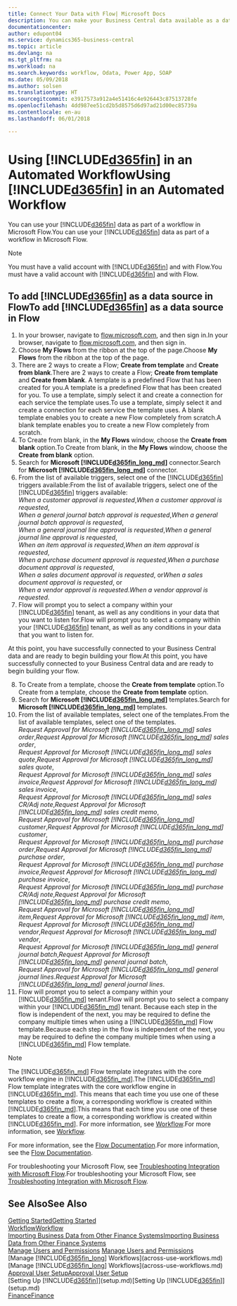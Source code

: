 ```yaml
---
title: Connect Your Data with Flow| Microsoft Docs
description: You can make your Business Central data available as a data source and specify an OData URL of your web services to build an automated workflow.
documentationcenter: 
author: edupont04
ms.service: dynamics365-business-central
ms.topic: article
ms.devlang: na
ms.tgt_pltfrm: na
ms.workload: na
ms.search.keywords: workflow, Odata, Power App, SOAP
ms.date: 05/09/2018
ms.author: solsen
ms.translationtype: HT
ms.sourcegitcommit: e3917573a912a4e51416c4e926443c87513728fe
ms.openlocfilehash: 4dd987ee51cd2b5d8575d6d97ad21d00ec85739a
ms.contentlocale: en-au
ms.lasthandoff: 06/01/2018

---
```

# <a name="using-included365finincludesd365finmdmd-in-an-automated-workflow"></a><span data-ttu-id="434a1-103">Using [!INCLUDE[d365fin](includes/d365fin_md.md)] in an Automated Workflow</span><span class="sxs-lookup"><span data-stu-id="434a1-103">Using [!INCLUDE[d365fin](includes/d365fin_md.md)] in an Automated Workflow</span></span>
<span data-ttu-id="434a1-104">You can use your [!INCLUDE[d365fin](includes/d365fin_md.md)] data as part of a workflow in Microsoft Flow.</span><span class="sxs-lookup"><span data-stu-id="434a1-104">You can use your [!INCLUDE[d365fin](includes/d365fin_md.md)] data as part of a workflow in Microsoft Flow.</span></span>  

> [!NOTE]  
>   <span data-ttu-id="434a1-105">You must have a valid account with [!INCLUDE[d365fin](includes/d365fin_md.md)] and with Flow.</span><span class="sxs-lookup"><span data-stu-id="434a1-105">You must have a valid account with [!INCLUDE[d365fin](includes/d365fin_md.md)] and with Flow.</span></span>  

## <a name="to-add-included365finincludesd365finmdmd-as-a-data-source-in-flow"></a><span data-ttu-id="434a1-106">To add [!INCLUDE[d365fin](includes/d365fin_md.md)] as a data source in Flow</span><span class="sxs-lookup"><span data-stu-id="434a1-106">To add [!INCLUDE[d365fin](includes/d365fin_md.md)] as a data source in Flow</span></span>
1. <span data-ttu-id="434a1-107">In your browser, navigate to [flow.microsoft.com](https://flow.microsoft.com/en-us/), and then sign in.</span><span class="sxs-lookup"><span data-stu-id="434a1-107">In your browser, navigate to [flow.microsoft.com](https://flow.microsoft.com/en-us/), and then sign in.</span></span>
2. <span data-ttu-id="434a1-108">Choose **My Flows** from the ribbon at the top of the page.</span><span class="sxs-lookup"><span data-stu-id="434a1-108">Choose **My Flows** from the ribbon at the top of the page.</span></span>
3. <span data-ttu-id="434a1-109">There are 2 ways to create a Flow; **Create from template** and **Create from blank**.</span><span class="sxs-lookup"><span data-stu-id="434a1-109">There are 2 ways to create a Flow; **Create from template** and **Create from blank**.</span></span> <span data-ttu-id="434a1-110">A template is a predefined Flow that has been created for you.</span><span class="sxs-lookup"><span data-stu-id="434a1-110">A template is a predefined Flow that has been created for you.</span></span>  <span data-ttu-id="434a1-111">To use a template, simply select it and create a connection for each service the template uses.</span><span class="sxs-lookup"><span data-stu-id="434a1-111">To use a template, simply select it and create a connection for each service the template uses.</span></span> <span data-ttu-id="434a1-112">A blank template enables you to create a new Flow completely from scratch.</span><span class="sxs-lookup"><span data-stu-id="434a1-112">A blank template enables you to create a new Flow completely from scratch.</span></span>
4. <span data-ttu-id="434a1-113">To Create from blank, in the **My Flows** window, choose the **Create from blank** option.</span><span class="sxs-lookup"><span data-stu-id="434a1-113">To Create from blank, in the **My Flows** window, choose the **Create from blank** option.</span></span>
5. <span data-ttu-id="434a1-114">Search for **Microsoft [!INCLUDE[d365fin_long_md](includes/d365fin_long_md.md)]** connector.</span><span class="sxs-lookup"><span data-stu-id="434a1-114">Search for **Microsoft [!INCLUDE[d365fin_long_md](includes/d365fin_long_md.md)]** connector.</span></span>
6. <span data-ttu-id="434a1-115">From the list of available triggers, select one of the [!INCLUDE[d365fin](includes/d365fin_md.md)] triggers available:</span><span class="sxs-lookup"><span data-stu-id="434a1-115">From the list of available triggers, select one of the [!INCLUDE[d365fin](includes/d365fin_md.md)] triggers available:</span></span>  
    <span data-ttu-id="434a1-116">*When a customer approval is requested*,</span><span class="sxs-lookup"><span data-stu-id="434a1-116">*When a customer approval is requested*,</span></span>  
    <span data-ttu-id="434a1-117">*When a general journal batch approval is requested*,</span><span class="sxs-lookup"><span data-stu-id="434a1-117">*When a general journal batch approval is requested*,</span></span>  
    <span data-ttu-id="434a1-118">*When a general journal line approval is requested*,</span><span class="sxs-lookup"><span data-stu-id="434a1-118">*When a general journal line approval is requested*,</span></span>  
    <span data-ttu-id="434a1-119">*When an item approval is requested*,</span><span class="sxs-lookup"><span data-stu-id="434a1-119">*When an item approval is requested*,</span></span>  
    <span data-ttu-id="434a1-120">*When a purchase document approval is requested*,</span><span class="sxs-lookup"><span data-stu-id="434a1-120">*When a purchase document approval is requested*,</span></span>  
    <span data-ttu-id="434a1-121">*When a sales document approval is requested*, or</span><span class="sxs-lookup"><span data-stu-id="434a1-121">*When a sales document approval is requested*, or</span></span>  
    <span data-ttu-id="434a1-122">*When a vendor approval is requested*.</span><span class="sxs-lookup"><span data-stu-id="434a1-122">*When a vendor approval is requested*.</span></span>
7. <span data-ttu-id="434a1-123">Flow will prompt you to select a company within your [!INCLUDE[d365fin](includes/d365fin_md.md)] tenant, as well as any conditions in your data that you want to listen for.</span><span class="sxs-lookup"><span data-stu-id="434a1-123">Flow will prompt you to select a company within your [!INCLUDE[d365fin](includes/d365fin_md.md)] tenant, as well as any conditions in your data that you want to listen for.</span></span>

<span data-ttu-id="434a1-124">At this point, you have successfully connected to your Business Central data and are ready to begin building your flow.</span><span class="sxs-lookup"><span data-stu-id="434a1-124">At this point, you have successfully connected to your Business Central data and are ready to begin building your flow.</span></span>

8. <span data-ttu-id="434a1-125">To Create from a template, choose the **Create from template** option.</span><span class="sxs-lookup"><span data-stu-id="434a1-125">To Create from a template, choose the **Create from template** option.</span></span>
9. <span data-ttu-id="434a1-126">Search for **Microsoft [!INCLUDE[d365fin_long_md](includes/d365fin_long_md.md)]** templates.</span><span class="sxs-lookup"><span data-stu-id="434a1-126">Search for **Microsoft [!INCLUDE[d365fin_long_md](includes/d365fin_long_md.md)]** templates.</span></span>
10. <span data-ttu-id="434a1-127">From the list of available templates, select one of the templates.</span><span class="sxs-lookup"><span data-stu-id="434a1-127">From the list of available templates, select one of the templates.</span></span>  
    <span data-ttu-id="434a1-128">*Request Approval for Microsoft [!INCLUDE[d365fin_long_md](includes/d365fin_long_md.md)] sales order*,</span><span class="sxs-lookup"><span data-stu-id="434a1-128">*Request Approval for Microsoft [!INCLUDE[d365fin_long_md](includes/d365fin_long_md.md)] sales order*,</span></span>  
    <span data-ttu-id="434a1-129">*Request Approval for Microsoft [!INCLUDE[d365fin_long_md](includes/d365fin_long_md.md)] sales quote*,</span><span class="sxs-lookup"><span data-stu-id="434a1-129">*Request Approval for Microsoft [!INCLUDE[d365fin_long_md](includes/d365fin_long_md.md)] sales quote*,</span></span>  
    <span data-ttu-id="434a1-130">*Request Approval for Microsoft [!INCLUDE[d365fin_long_md](includes/d365fin_long_md.md)] sales invoice*,</span><span class="sxs-lookup"><span data-stu-id="434a1-130">*Request Approval for Microsoft [!INCLUDE[d365fin_long_md](includes/d365fin_long_md.md)] sales invoice*,</span></span>  
    <span data-ttu-id="434a1-131">*Request Approval for Microsoft [!INCLUDE[d365fin_long_md](includes/d365fin_long_md.md)] sales CR/Adj note*,</span><span class="sxs-lookup"><span data-stu-id="434a1-131">*Request Approval for Microsoft [!INCLUDE[d365fin_long_md](includes/d365fin_long_md.md)] sales credit memo*,</span></span>  
    <span data-ttu-id="434a1-132">*Request Approval for Microsoft [!INCLUDE[d365fin_long_md](includes/d365fin_long_md.md)] customer*,</span><span class="sxs-lookup"><span data-stu-id="434a1-132">*Request Approval for Microsoft [!INCLUDE[d365fin_long_md](includes/d365fin_long_md.md)] customer*,</span></span>  
    <span data-ttu-id="434a1-133">*Request Approval for Microsoft [!INCLUDE[d365fin_long_md](includes/d365fin_long_md.md)] purchase order*,</span><span class="sxs-lookup"><span data-stu-id="434a1-133">*Request Approval for Microsoft [!INCLUDE[d365fin_long_md](includes/d365fin_long_md.md)] purchase order*,</span></span>  
    <span data-ttu-id="434a1-134">*Request Approval for Microsoft [!INCLUDE[d365fin_long_md](includes/d365fin_long_md.md)] purchase invoice*,</span><span class="sxs-lookup"><span data-stu-id="434a1-134">*Request Approval for Microsoft [!INCLUDE[d365fin_long_md](includes/d365fin_long_md.md)] purchase invoice*,</span></span>  
    <span data-ttu-id="434a1-135">*Request Approval for Microsoft [!INCLUDE[d365fin_long_md](includes/d365fin_long_md.md)] purchase CR/Adj note*,</span><span class="sxs-lookup"><span data-stu-id="434a1-135">*Request Approval for Microsoft [!INCLUDE[d365fin_long_md](includes/d365fin_long_md.md)] purchase credit memo*,</span></span>  
    <span data-ttu-id="434a1-136">*Request Approval for Microsoft [!INCLUDE[d365fin_long_md](includes/d365fin_long_md.md)] item*,</span><span class="sxs-lookup"><span data-stu-id="434a1-136">*Request Approval for Microsoft [!INCLUDE[d365fin_long_md](includes/d365fin_long_md.md)] item*,</span></span>  
    <span data-ttu-id="434a1-137">*Request Approval for Microsoft [!INCLUDE[d365fin_long_md](includes/d365fin_long_md.md)] vendor*,</span><span class="sxs-lookup"><span data-stu-id="434a1-137">*Request Approval for Microsoft [!INCLUDE[d365fin_long_md](includes/d365fin_long_md.md)] vendor*,</span></span>  
    <span data-ttu-id="434a1-138">*Request Approval for Microsoft [!INCLUDE[d365fin_long_md](includes/d365fin_long_md.md)] general journal batch*,</span><span class="sxs-lookup"><span data-stu-id="434a1-138">*Request Approval for Microsoft [!INCLUDE[d365fin_long_md](includes/d365fin_long_md.md)] general journal batch*,</span></span>  
    <span data-ttu-id="434a1-139">*Request Approval for Microsoft [!INCLUDE[d365fin_long_md](includes/d365fin_long_md.md)] general journal lines*.</span><span class="sxs-lookup"><span data-stu-id="434a1-139">*Request Approval for Microsoft [!INCLUDE[d365fin_long_md](includes/d365fin_long_md.md)] general journal lines*.</span></span>  
11. <span data-ttu-id="434a1-140">Flow will prompt you to select a company within your [!INCLUDE[d365fin_md](includes/d365fin_md.md)] tenant.</span><span class="sxs-lookup"><span data-stu-id="434a1-140">Flow will prompt you to select a company within your [!INCLUDE[d365fin_md](includes/d365fin_md.md)] tenant.</span></span> <span data-ttu-id="434a1-141">Because each step in the flow is independent of the next, you may be required to define the company multiple times when using a [!INCLUDE[d365fin_md](includes/d365fin_md.md)] Flow template.</span><span class="sxs-lookup"><span data-stu-id="434a1-141">Because each step in the flow is independent of the next, you may be required to define the company multiple times when using a [!INCLUDE[d365fin_md](includes/d365fin_md.md)] Flow template.</span></span>

> [!NOTE]  
> <span data-ttu-id="434a1-142">The [!INCLUDE[d365fin_md](includes/d365fin_md.md)] Flow template integrates with the core workflow engine in [!INCLUDE[d365fin_md](includes/d365fin_md.md)].</span><span class="sxs-lookup"><span data-stu-id="434a1-142">The [!INCLUDE[d365fin_md](includes/d365fin_md.md)] Flow template integrates with the core workflow engine in [!INCLUDE[d365fin_md](includes/d365fin_md.md)].</span></span> <span data-ttu-id="434a1-143">This means that each time you use one of these templates to create a flow, a corresponding workflow is created within [!INCLUDE[d365fin_md](includes/d365fin_md.md)].</span><span class="sxs-lookup"><span data-stu-id="434a1-143">This means that each time you use one of these templates to create a flow, a corresponding workflow is created within [!INCLUDE[d365fin_md](includes/d365fin_md.md)].</span></span> <span data-ttu-id="434a1-144">For more information, see [Workflow](across-workflow.md).</span><span class="sxs-lookup"><span data-stu-id="434a1-144">For more information, see [Workflow](across-workflow.md).</span></span>

<span data-ttu-id="434a1-145">For more information, see the [Flow Documentation](https://docs.microsoft.com/en-us/flow/getting-started).</span><span class="sxs-lookup"><span data-stu-id="434a1-145">For more information, see the [Flow Documentation](https://docs.microsoft.com/en-us/flow/getting-started).</span></span>

<span data-ttu-id="434a1-146">For troubleshooting your Microsoft Flow, see [Troubleshooting Integration with Microsoft Flow](across-troubleshooting-how-use-financials-data-source-flow.md).</span><span class="sxs-lookup"><span data-stu-id="434a1-146">For troubleshooting your Microsoft Flow, see [Troubleshooting Integration with Microsoft Flow](across-troubleshooting-how-use-financials-data-source-flow.md).</span></span>

## <a name="see-also"></a><span data-ttu-id="434a1-147">See Also</span><span class="sxs-lookup"><span data-stu-id="434a1-147">See Also</span></span>
[<span data-ttu-id="434a1-148">Getting Started</span><span class="sxs-lookup"><span data-stu-id="434a1-148">Getting Started</span></span>](product-get-started.md)  
[<span data-ttu-id="434a1-149">Workflow</span><span class="sxs-lookup"><span data-stu-id="434a1-149">Workflow</span></span>](across-workflow.md)  
[<span data-ttu-id="434a1-150">Importing Business Data from Other Finance Systems</span><span class="sxs-lookup"><span data-stu-id="434a1-150">Importing Business Data from Other Finance Systems</span></span>](across-import-data-configuration-packages.md)  
<span data-ttu-id="434a1-151">[Manage Users and Permissions](ui-how-users-permissions.md) </span><span class="sxs-lookup"><span data-stu-id="434a1-151">[Manage Users and Permissions](ui-how-users-permissions.md) </span></span>  
<span data-ttu-id="434a1-152">[Manage [!INCLUDE[d365fin_long](includes/d365fin_long_md.md)] Workflows](across-use-workflows.md)</span><span class="sxs-lookup"><span data-stu-id="434a1-152">[Manage [!INCLUDE[d365fin_long](includes/d365fin_long_md.md)] Workflows](across-use-workflows.md)</span></span>  
[<span data-ttu-id="434a1-153">Approval User Setup</span><span class="sxs-lookup"><span data-stu-id="434a1-153">Approval User Setup</span></span>](across-how-to-set-up-approval-users.md)  
<span data-ttu-id="434a1-154">[Setting Up [!INCLUDE[d365fin](includes/d365fin_md.md)]](setup.md)</span><span class="sxs-lookup"><span data-stu-id="434a1-154">[Setting Up [!INCLUDE[d365fin](includes/d365fin_md.md)]](setup.md)</span></span>  
[<span data-ttu-id="434a1-155">Finance</span><span class="sxs-lookup"><span data-stu-id="434a1-155">Finance</span></span>](finance.md)  

